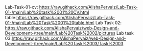 Lab-Task-01-cv: https://raw.githack.com/AlishaPervaiz/Lab-Task-01-/main/Lab%20task%2001%20CV.html
table:https://raw.githack.com/AlishaPervaiz/Lab-Task-01-/main/Lab%20Task%2001%20table.html
Lab Task 02: https://raw.githack.com/AlishaPervaiz/web-Design-and-Development-/tree/main/Lab%20Task%2002/pictures
Lab task 03:https://raw.githack.com/AlishaPervaiz/web-Design-and-Development-/tree/main/Lab%20Task%2003/Task%2003
